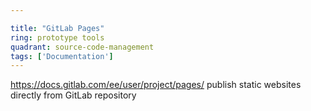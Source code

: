 ```yaml
---

title: "GitLab Pages"
ring: prototype tools
quadrant: source-code-management
tags: ['Documentation']
---
```

https://docs.gitlab.com/ee/user/project/pages/
publish static websites directly from GitLab repository
